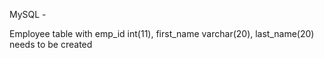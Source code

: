 MySQL - 

Employee table with emp_id int(11), first_name varchar(20), last_name(20) needs to be created
